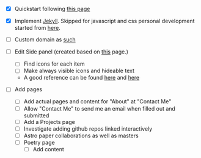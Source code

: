 - [x] Quickstart following [this page](https://docs.github.com/en/pages/quickstart#changing-the-title-and-description)

- [x] Implement [Jekyll](https://docs.github.com/en/pages/setting-up-a-github-pages-site-with-jekyll). Skipped for javascript and css personal development started from [here](https://developer.mozilla.org/en-US/docs/Learn/Getting_started_with_the_web/JavaScript_basics).

- [ ] Custom domain as [such](https://docs.github.com/en/pages/configuring-a-custom-domain-for-your-github-pages-site)

- [ ] Edit Side panel (created based on [this](https://www.w3schools.com/howto/howto_js_sidenav.asp#) page.)
    - [ ] Find icons for each item
    - [ ] Make always visible icons and hideable text
    - A good reference can be found [here](https://www.gracechuang.me/) and [here](https://www.mpkelley.com/)

- [ ] Add pages
    - [ ] Add actual pages and content for "About" at "Contact Me"
    - [ ] Allow "Contact Me" to send me an email when filled out and submitted
    - [ ] Add a Projects page
    - [ ] Investigate adding github repos linked interactively
    - [ ] Astro paper collaborations as well as masters
    - [ ] Poetry page
        - [ ] Add content
